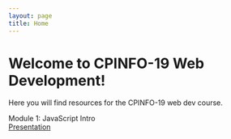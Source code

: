 ```yaml
---
layout: page
title: Home
---
```


<div class="jumbotron">
  <h1 class="display-3">Welcome to CPINFO-19 Web Development!</h1>
  <p class="lead">Here you will find resources for the CPINFO-19 web dev course.</p>
</div>

<div class="card">
  <div class="card-header">
    Module 1: JavaScript Intro
  </div>
  <div class="card-body">
    <!-- <h5 class="card-title">Special title treatment</h5>
    <p class="card-text">With supporting text below as a natural lead-in to additional content.</p> -->
    <a href="welcome.html" class="btn btn-primary">Presentation</a>
  </div>
</div>

